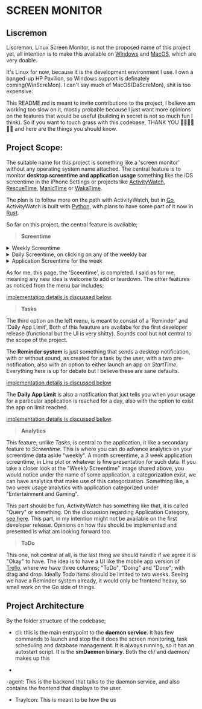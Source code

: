 # SCREEN MONITOR

## Liscremon

Liscremon, Linux Screen Monitor, is not the proposed name of this project yet, all intention is to make this available on [Windows](https://en.wikipedia.org/wiki/Microsoft_Windows) and [MacOS](https://en.wikipedia.org/wiki/MacOS), which are very doable.

It's Linux for now, because it is the development environment I use. I own a banged-up HP Pavilion, so Windows support is definately coming(WinScreMon). I can't say much of MacOS(DaScreMon), shit is too expensive.

This README.md is meant to invite contributions to the project, I believe am working too slow on it, mostly probable because I just want more opinions on the features that would be useful (building in secret is not so much fun I think). So if you want to touch grass with this codebase, THANK YOU 🙌🏿🙌🏿🙌🏿 and here are the things you should know.

## Project Scope:

The suitable name for this project is something like a 'screen monitor' without any operating system name attached. The central feature is to monitor **desktop screentime and application usage** something like the iOS screentime in the iPhone Settings or projects like [ActivityWatch](https://activitywatch.net/), [RescueTime](https://www.rescuetime.com/), [ManicTime](https://www.manictime.com/) or [WakaTime](https://wakatime.com/).

The plan is to follow more on the path with ActivityWatch, but in [Go](https://go.dev/), ActivityWatch is built with [Python](https://www.python.org/), with plans to have some part of it now in [Rust](https://www.rust-lang.org/).

So far on this project, the central feature is available;

> **Screentime**

<details>
    <summary>
        Weekly Screentime
    </summary>
    <img src="./images/weekly.png" alt="Weekly Report">
</details>

<details>
    <summary>
        Daily Screentime, on clicking on any of the weekly bar
    </summary>
    <img src="./images/daily.png" alt="Weekly Report">
</details>

<details>
    <summary>
        Application Screentime for the week
    </summary>
    <img src="./images/weekly-app.png" alt="Weekly Report">
</details>

As for me, this page, the 'Sceentime', is completed. I said as for me, meaning any new idea is welcome to add or teardown. The other features as noticed from the menu bar includes;

[implementation details is discussed below]().

> **Tasks**

The third option on the left menu, is meant to consist of a 'Reminder' and 'Daily App Limit', Both of this feauture are availabe for the first developer release (functional but the UI is very shitty). Sounds cool but not central to the scope of the project.

The **Reminder system** is just something that sends a desktop notification, with or without sound, as created for a task by the user, with a two pre-notification, also with an option to either launch an app on _StartTime_. Everything here is up for debate but I believe these are sane defaults.

[implementation details is discussed below]()

The **Daily App Limit** is also a notification that just tells you when your usage for a particular application is reached for a day, also with the option to exist the app on limit reached.

[implementation details is discussed below]().

> **Analytics**

This feature, unlike _Tasks_, is central to the application, it like a secondary feature to _Screentime_. This is where you can do advance analytics on your screentime data aside "weekly". A month screentime, a 3 week application screentime, in Line plot or whatever is fine presentation for such data. If you take a closer look at the "Weekly Screentime" image shared above, you would notice under the name of some application, a categorization exist, we can have analytics that make use of this categorization. Something like, a two week usage analytics with application categorized under "Entertainment and Gaming".

This part should be fun, ActivityWatch has something like that, it is called "Query" or something. On the discussion regarding Application Category, [see here](). This part, in my intention might not be available on the first developer release. Opinions on how this should be implemented and presented is what am looking forward too.

> **ToDo**

This one, not central at all, is the last thing we should handle if we agree it is "Okay" to have. The idea is to have a UI like the mobile app version of [Trello](https://trello.com/), where we have three columns; "ToDo", "Doing" and "Done"; with drag and drop. Ideally Todo items should be limited to two weeks. Seeing we have a Reminder system already, it would only be frontend heavy, so small work on the Go side of things.


## Project Architecture
By the folder structure of the codebase;
- cli: this is the main entrypoint to the **daemon service**. It has few commands to launch and stop the  it does the screen monitoring, task scheduling and database management. It is always running, so it has an autostart script. It is the **smDaemon binary**.
Both the cli/ and daemon/ makes up this

- 

-agent: This is the backend that talks to the daemon service, and also contains the frontend that displays to the user.
- TrayIcon: This is meant to be how the us
